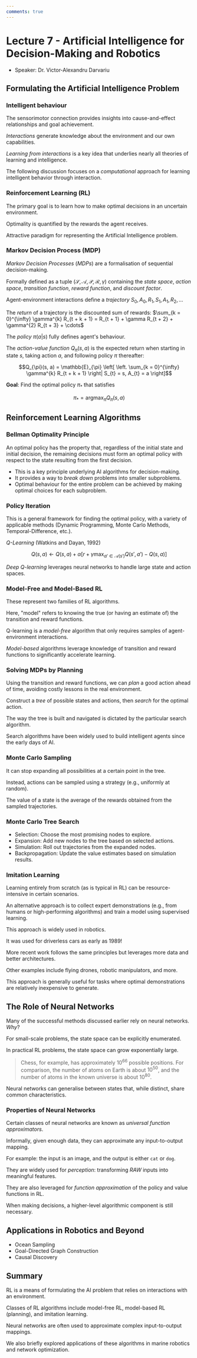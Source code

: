 ```yaml
---
comments: true
---
```


# Lecture 7 - Artificial Intelligence for Decision-Making and Robotics

- Speaker: Dr. Victor-Alexandru Darvariu

## Formulating the Artificial Intelligence Problem

### Intelligent behaviour

The sensorimotor connection provides insights into cause-and-effect relationships and goal achievement.

*Interactions* generate knowledge about the environment and our own capabilities.

*Learning from interactions* is a key idea that underlies nearly all theories of learning and intelligence.

The following discussion focuses on a *computational* approach for learning intelligent behavior through interaction.

### Reinforcement Learning (RL)

The primary goal is to learn how to make optimal decisions in an uncertain environment.

Optimality is quantified by the rewards the agent receives.

Attractive paradigm for representing the Artificial Intelligence problem.

### Markov Decision Process (MDP)

*Markov Decision Processes* (*MDPs*) are a formalisation of sequential decision-making.

Formally defined as a tuple ($\mathcal{S}, \mathcal{A}, \mathcal{P}, \mathcal{R}, \gamma$) containing the *state space*, *action space*, *transition function*, *reward function*, and *discount factor*.

Agent-environment interactions define a *trajectory* $S_{0}, A_{0}, R_{1}, S_{1}, A_{1}, R_{2}, \dots$

The *return* of a trajectory is the discounted sum of rewards: $\sum_{k = 0}^{\infty} \gamma^{k} R_{t + k + 1} = R_{t + 1} + \gamma R_{t + 2} + \gamma^{2} R_{t + 3} + \cdots$

The *policy* $\pi(a|s)$ fully defines agent's behaviour.

The *action-value function* $Q_{\pi}(s, a)$ is the expected return when starting in state $s$, taking action $a$, and following policy $\pi$ thereafter:

$$Q_{\pi}(s, a) = \mathbb{E}_{\pi} \left[ \left. \sum_{k = 0}^{\infty} \gamma^{k} R_{t + k + 1} \right| S_{t} = s, A_{t} = a \right]$$

**Goal**: Find the optimal policy $\pi_{*}$ that satisfies

$$\pi_{*} = \mathop{\text{argmax}}_{\pi} Q_{\pi}(s, a)$$

## Reinforcement Learning Algorithms

### Bellman Optimality Principle

An optimal policy has the property that, regardless of the initial state and initial decision, the remaining decisions must form an optimal policy with respect to the state resulting from the first decision.

- This is a key principle underlying AI algorithms for decision-making.
- It provides a way to *break down* problems into smaller subproblems.
- Optimal behaviour for the entire problem can be achieved by making optimal choices for each subproblem.

### Policy Iteration

This is a general framework for finding the optimal policy, with a variety of applicable methods (Dynamic Programming, Monte Carlo Methods, Temporal-Difference, etc.).

*Q-Learning* (Watkins and Dayan, 1992)

$$Q(s, a) \leftarrow Q(s, a) + \alpha[r + \gamma \mathop{\max}_{\alpha' \in \mathcal{A}(s')} Q(s', a') - Q(s, a)]$$

*Deep Q-learning* leverages neural networks to handle large state and action spaces.

### Model-Free and Model-Based RL

These represent two families of RL algorithms.

Here, "model" refers to knowing the true (or having an estimate of) the transition and reward functions.

Q-learning is a *model-free* algorithm that only requires samples of agent-environment interactions.

*Model-based* algorithms leverage knowledge of transition and reward functions to significantly accelerate learning.

### Solving MDPs by Planning

Using the transition and reward functions, we can *plan* a good action ahead of time, avoiding costly lessons in the real environment.

Construct a *tree* of possible states and actions, then *search* for the optimal action.

The way the tree is built and navigated is dictated by the particular search algorithm.

Search algorithms have been widely used to build intelligent agents since the early days of AI.

### Monte Carlo Sampling

It can stop expanding all possibilities at a certain point in the tree.

Instead, actions can be sampled using a strategy (e.g., uniformly at random).

The value of a state is the average of the rewards obtained from the sampled trajectories.

### Monte Carlo Tree Search

- Selection: Choose the most promising nodes to explore.
- Expansion: Add new nodes to the tree based on selected actions.
- Simulation: Roll out trajectories from the expanded nodes.
- Backpropagation: Update the value estimates based on simulation results.

### Imitation Learning

Learning entirely from scratch (as is typical in RL) can be resource-intensive in certain scenarios.

An alternative approach is to collect expert demonstrations (e.g., from humans or high-performing algorithms) and train a model using supervised learning.

This approach is widely used in robotics.

It was used for driverless cars as early as 1989!

More recent work follows the same principles but leverages more data and better architectures.

Other examples include flying drones, robotic manipulators, and more.

This approach is generally useful for tasks where optimal demonstrations are relatively inexpensive to generate.

## The Role of Neural Networks

Many of the successful methods discussed earlier rely on neural networks. *Why*?

For small-scale problems, the state space can be explicitly enumerated.

In practical RL problems, the state space can grow exponentially large.

> Chess, for example, has approximately $10^{66}$ possible positions. For comparison, the number of atoms on Earth is about $10^{50}$, and the number of atoms in the known universe is about $10^{80}$.

Neural networks can generalise between states that, while distinct, share common characteristics.

### Properties of Neural Networks

Certain classes of neural networks are known as *universal function approximators*.

Informally, given enough data, they can approximate any input-to-output mapping.

For example: the input is an image, and the output is either `cat` or `dog`.

They are widely used for *perception*: transforming *RAW* inputs into meaningful features.

They are also leveraged for *function approximation* of the policy and value functions in RL.

When making decisions, a higher-level algorithmic component is still necessary.

## Applications in Robotics and Beyond

- Ocean Sampling
- Goal-Directed Graph Construction
- Causal Discovery

## Summary

RL is a means of formulating the AI problem that relies on interactions with an environment.

Classes of RL algorithms include model-free RL, model-based RL (planning), and imitation learning.

Neural networks are often used to approximate complex input-to-output mappings.

We also briefly explored applications of these algorithms in marine robotics and network optimization.
